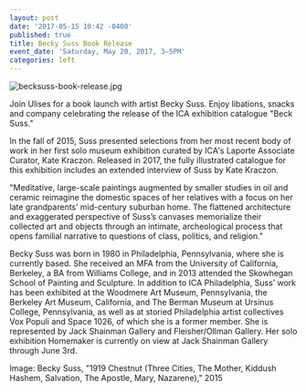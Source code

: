 ```yaml
---
layout: post
date: '2017-05-15 10:42 -0400'
published: true
title: Becky Suss Book Release
event_date: 'Saturday, May 20, 2017, 3–5PM'
categories: left
---
```

![becksuss-book-release.jpg]({{site.baseurl}}/assets/img/becksuss-book-release.jpg)

Join Ulises for a book launch with artist Becky Suss. Enjoy libations, snacks and company celebrating the release of the ICA exhibition catalogue "Beck Suss." 

In the fall of 2015, Suss presented selections from her most recent body of work in her first solo museum exhibition curated by ICA's Laporte Associate Curator, Kate Kraczon. Released in 2017, the fully illustrated catalogue for this exhibition includes an extended interview of Suss by Kate Kraczon. 

"Meditative, large-scale paintings augmented by smaller studies in oil and ceramic reimagine the domestic spaces of her relatives with a focus on her late grandparents’ mid-century suburban home. The flattened architecture and exaggerated perspective of Suss’s canvases memorialize their collected art and objects through an intimate, archeological process that opens familial narrative to questions of class, politics, and religion."

Becky Suss was born in 1980 in Philadelphia, Pennsylvania, where she is currently based. She received an MFA from the University of California, Berkeley, a BA from Williams College, and in 2013 attended the Skowhegan School of Painting and Sculpture. In addition to ICA Philadelphia, Suss’ work has been exhibited at the Woodmere Art Museum, Pennsylvania, the Berkeley Art Museum, California, and The Berman Museum at Ursinus College, Pennsylvania, as well as at storied Philadelphia artist collectives Vox Populi and Space 1026, of which she is a former member. She is represented by Jack Shainman Gallery and Fleisher/Ollman Gallery. Her solo exhibition Homemaker is currently on view at Jack Shainman Gallery through June 3rd. 

Image: Becky Suss, "1919 Chestnut (Three Cities, The Mother, Kiddush Hashem, Salvation, The Apostle, Mary, Nazarene)," 2015